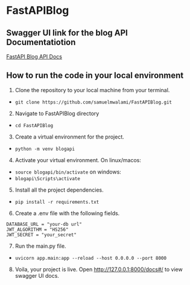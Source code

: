 # FastAPIBlog
## Swagger UI link for the blog API Documentatiotion
[FastAPI Blog API Docs](https://fastapiblog-mt0i.onrender.com/docs)

## How to run the code in your local environment

1. Clone the repository to your local machine from your terminal.
 - ```git clone https://github.com/samuelmwalami/FastAPIBlog.git```

2. Navigate to FastAPIBlog directory
 - ```cd FastAPIBlog```
3. Create a virtual environment for the project.
 - ```python -m venv blogapi```

4. Activate your virtual environment.
On linux/macos:
 - ```source blogapi/bin/activate```
on windows:
 - ```blogapi\Scripts\activate```

5. Install all the project dependencies.
 - ```pip install -r requirements.txt```

6. Create a .env file with the following fields.
```
DATABASE_URL = "your-db url"
JWT_ALGORITHM = "HS256"
JWT_SECRET = "your_secret"
```

7. Run the main.py file.
 - ```uvicorn app.main:app --reload --host 0.0.0.0 --port 8000```

8. Voila, your project is live. Open http://127.0.0.1:8000/docs#/ to view swagger UI docs.